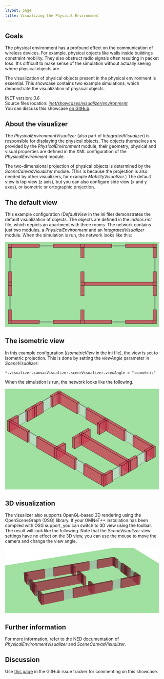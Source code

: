 ```yaml
---
layout: page
title: Visualizing the Physical Environment
---
```


## Goals

The physical environment has a profound effect on the communication of
wireless devices. For example, physical objects like walls inside
buildings constraint mobility. They also obstruct radio signals often
resulting in packet loss. It's difficult to make sense of the simulation
without actually seeing where physical objects are.

The visualization of physical objects present in the physical
environment is essential. This showcase contains two example
simulations, which demonstrate the visualization of physical objects.

INET version: <var>3.6</var><br>
Source files location: <a href="https://github.com/inet-framework/inet-showcases/tree/master/visualizer/environment" target="_blank"><var>inet/showcases/visualizer/environment</var></a>
<br/>You can discuss this showcase <a href="https://github.com/inet-framework/inet-showcases/issues/5" target="_blank">on GitHub</a>.

## About the visualizer

The <var>PhysicalEnvironmentVisualizer</var> (also part of
<var>IntegratedVisualizer</var>) is responsible for displaying the
physical objects. The objects themselves are provided by the
<var>PhysicalEnvironment</var> module; their geometry, physical and
visual properties are defined in the XML configuration of the
<var>PhysicalEnvironment</var> module.

The two-dimensional projection of physical objects is determined by the
<var>SceneCanvasVisualizer</var> module. (This is because the projection
is also needed by other visualizers, for example
<var>MobilityVisualizer</var>.) The default view is top view (z axis),
but you can also configure side view (x and y axes), or isometric or
ortographic projection.

## The default view

This example configuration (<var>DefaultView</var> in the ini file)
demonstrates the default visualization of objects. The objects are
defined in the <var>indoor.xml</var> file, which depicts an apartment
with three rooms. The network contains just two modules, a
<var>PhysicalEnvironment</var> and an <var>IntegratedVisualizer</var>
module. When the simulation is run, the network looks like this:

<img class="screen" src="default.png">

## The isometric view

In this example configuration (<var>IsometricView</var> in the ini
file), the view is set to isometric projection. This is done by setting
the <var>viewAngle</var> parameter in <var>SceneVisualizer</var>:

``` {.snippet}
*.visualizer.canvasVisualizer.sceneVisualizer.viewAngle = "isometric"
```

When the simulation is run, the network looks like the following.

<img class="screen" src="isometric.png">

## 3D visualization

The visualizer also supports OpenGL-based 3D rendering using the
OpenSceneGraph (OSG) library. If your OMNeT++ installation has been
compiled with OSG support, you can switch to 3D view using the toolbar.
The result will look like the following. Note that the
<var>SceneVisualizer</var> view settings have no effect on the 3D view,
you can use the mouse to move the camera and change the view angle.

<img class="screen" src="3d.png">

## Further information

For more information, refer to the NED documentation of
<var>PhysicalEnvironmentVisualizer</var> and
<var>SceneCanvasVisualizer</var>.

## Discussion

Use <a href="https://github.com/inet-framework/inet-showcases/issues/5" target="_blank">this page</a>
in the GitHub issue tracker for commenting on this showcase.

